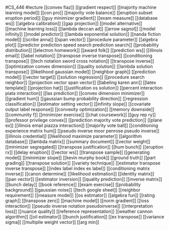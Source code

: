 #CS_446
#lecture
[[convex fiaz]]
[[gradient respect]]
[[majority machine learning model]]
[[con pro]]
[[majority vote balance]]
[[eruption subset eruption period]]
[[guy minimizer gradient]]
[[exam measure]]
[[database ws]]
[[algebra calibration]]
[[gap projection]]
[[model alternative]]
[[machine learning loss]]
[[lambda deccan ad]]
[[arrow sagnol]]
[[model infinity]]
[[model predictor]]
[[lambda exponential solution]]
[[nanda fiction model]]
[[scribe anna]]
[[span vector]]
[[procedure parameter]]
[[algebra plot]]
[[predictor prediction speed search prediction search]]
[[probability distribution]]
[[electron homework]]
[[award folk]]
[[prediction ws]]
[[illinois email]]
[[label notation]]
[[transpose inverse transpose]]
[[conditioning transpose]]
[[tech notation sword cross notation]]
[[transpose inverse]]
[[optimization convex dimension]]
[[quality solution]]
[[lambda solution transpose]]
[[likelihood gaussian model]]
[[neighbor graph]]
[[prediction model]]
[[vector target]]
[[solution regression]]
[[procedure search neighbor]]
[[projection vector span vector]]
[[labeling karen ann]]
[[latex template]]
[[projection hat]]
[[justification os solution]]
[[percent interaction piata interaction]]
[[las prediction]]
[[convex dimension minimizer]]
[[gradient hum]]
[[gaussian bump probability direction]]
[[regression classification]]
[[estimator setting vector]]
[[infinity slope]]
[[covariate output label response]]
[[convexity optimization]]
[[memory downside]]
[[community f]]
[[minimizer exercise]]
[[chat coursework]]
[[guy rep ry]]
[[professor privilege convex]]
[[prediction majority vote prediction]]
[[plane ex]]
[[illinois email piazza interaction]]
[[majority vote ball]]
[[conditioning experience matrix hum]]
[[pseudo inverse moor penrose pseudo inverse]]
[[illinois credential]]
[[likelihood maximize parameter]]
[[algorithm database]]
[[lambda matrix]]
[[summary document]]
[[vector weight]]
[[minimizer segregated]]
[[transpose justification]]
[[hum bunch]]
[[eruption rx]]
[[delay eruption]]
[[vector ws]]
[[transpose sample]]
[[generating model]]
[[minimizer slope]]
[[kevin murphy book]]
[[ground truth]]
[[part grading]]
[[transpose solution]]
[[variety technique]]
[[estimator transpose inverse transpose]]
[[index label index ex label]]
[[conditioning matrix inverse]]
[[canon determine]]
[[likelihood estimation]]
[[identity matrix]]
[[pan vector]]
[[estimator inversion]]
[[quality prediction]]
[[inverse matrix]]
[[bunch delay]]
[[book reference]]
[[exam exercise]]
[[probability background]]
[[gaussian noise]]
[[tech google sheet]]
[[neighbor requirement]]
[[measure model]]
[[os estimator]]
[[algebra fun]]
[[rating graph]]
[[transpose zero]]
[[machine model]]
[[norm gradient]]
[[loss interaction]]
[[pseudo inverse notation pseudoinverse]]
[[interpretation loss]]
[[nuance quality]]
[[reference representation]]
[[weather cannon algorithm]]
[[oil estimator]]
[[bunch justification]]
[[ex transpose]]
[[variance sigma]]
[[multiplie weight vector]]
[[arg min]]
